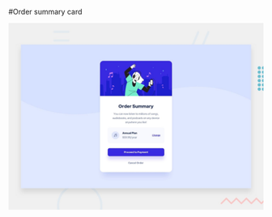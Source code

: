 #Order summary card

![Design preview for the Order summary card coding challenge](./design/desktop-preview.jpg)


